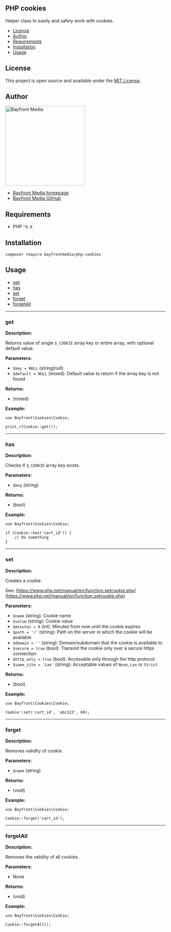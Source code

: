 ## PHP cookies

Helper class to easily and safely work with cookies.

- [License](#license)
- [Author](#author)
- [Requirements](#requirements)
- [Installation](#installation)
- [Usage](#usage)

## License

This project is open source and available under the [MIT License](LICENSE).

## Author

<img src="https://cdn1.onbayfront.com/bfm/brand/bfm-logo.svg" alt="Bayfront Media" width="250" />

- [Bayfront Media homepage](https://www.bayfrontmedia.com?utm_source=github&amp;utm_medium=direct)
- [Bayfront Media GitHub](https://github.com/bayfrontmedia)

## Requirements

* PHP `^8.0`

## Installation

```
composer require bayfrontmedia/php-cookies
```

## Usage

- [get](#get)
- [has](#has)
- [set](#set)
- [forget](#forget)
- [forgetAll](#forgetall)

<hr />

### get

**Description:**

Returns value of single `$_COOKIE` array key or entire array, with optional default value.

**Parameters:**

- `$key = NULL` (string|null)
- `$default = NULL` (mixed): Default value to return if the array key is not found

**Returns:**

- (mixed)

**Example:**

```
use Bayfront\Cookies\Cookie;

print_r(Cookie::get());
```

<hr />

### has

**Description:**

Checks if `$_COOKIE` array key exists.

**Parameters:**

- `$key` (string)

**Returns:**

- (bool)

**Example:**

```
use Bayfront\Cookies\Cookie;

if (Cookie::has('cart_id')) {
    // Do something
}
```

<hr />

### set

**Description:**

Creates a cookie.

See: [https://www.php.net/manual/en/function.setcookie.php](https://www.php.net/manual/en/function.setcookie.php)

**Parameters:**

- `$name` (string): Cookie name
- `$value` (string): Cookie value
- `$minutes = 0` (int): Minutes from now until the cookie expires
- `$path = '/'` (string): Path on the server in which the cookie will be available
- `$domain = ''` (string): Domain/subdomain that the cookie is available to
- `$secure = true` (bool): Transmit the cookie only over a secure https connection
- `$http_only = true` (bool): Accessible only through the http protocol
- `$same_site = 'Lax'` (string): Acceptable values of `None`, `Lax` or `Strict`

**Returns:**

- (bool)

**Example:**

```
use Bayfront\Cookies\Cookie;

Cookie::set('cart_id', 'abc123', 60);
```

<hr />

### forget

**Description:**

Removes validity of cookie.

**Parameters:**

- `$name` (string)

**Returns:**

- (void)

**Example:**

```
use Bayfront\Cookies\Cookie;

Cookie::forget('cart_id');
```

<hr />

### forgetAll

**Description:**

Removes the validity of all cookies.

**Parameters:**

- None

**Returns:**

- (void)

**Example:**

```
use Bayfront\Cookies\Cookie;

Cookie::forgetAll();
```